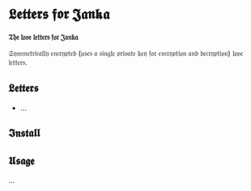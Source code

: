 # 𝕷𝖊𝖙𝖙𝖊𝖗𝖘 𝖋𝖔𝖗 𝕵𝖆𝖓𝖐𝖆

**𝔗𝔥𝔢 𝔩𝔬𝔳𝔢 𝔩𝔢𝔱𝔱𝔢𝔯𝔰 𝔣𝔬𝔯 𝔍𝔞𝔫𝔨𝔞**

𝔖𝔶𝔪𝔪𝔢𝔱𝔯𝔦𝔠𝔞𝔩𝔩𝔶 𝔢𝔫𝔠𝔯𝔶𝔭𝔱𝔢𝔡 (𝔲𝔰𝔢𝔰 𝔞 𝔰𝔦𝔫𝔤𝔩𝔢 𝔭𝔯𝔦𝔳𝔞𝔱𝔢 𝔨𝔢𝔶 𝔣𝔬𝔯 𝔢𝔫𝔠𝔯𝔶𝔭𝔱𝔦𝔬𝔫 𝔞𝔫𝔡 𝔡𝔢𝔠𝔯𝔶𝔭𝔱𝔦𝔬𝔫) 𝔩𝔬𝔳𝔢 𝔩𝔢𝔱𝔱𝔢𝔯𝔰.

## 𝕷𝖊𝖙𝖙𝖊𝖗𝖘

- &hellip;

## 𝕴𝖓𝖘𝖙𝖆𝖑𝖑

## 𝖀𝖘𝖆𝖌𝖊

&hellip;
